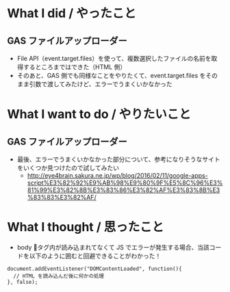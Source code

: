 # What I did / やったこと
## GAS ファイルアップローダー
- File API（event.target.files）を使って、複数選択したファイルの名前を取得するところまではできた（HTML 側）  
- そのあと、GAS 側でも同様なことをやりたくて、event.target.files をそのまま引数で渡してみたけど、エラーでうまくいかなかった  

# What I want to do / やりたいこと
## GAS ファイルアップローダー
- 最後、エラーでうまくいかなかった部分について、参考になりそうなサイトをいくつか見つけたので試してみたい
  - http://eye4brain.sakura.ne.jp/wp/blog/2016/02/11/google-apps-script%E3%82%92%E9%AB%98%E9%80%9F%E5%8C%96%E3%81%99%E3%82%8B%E3%83%86%E3%82%AF%E3%83%8B%E3%83%83%E3%82%AF/

# What I thought / 思ったこと
- body タグ内が読み込まれてなくて JS でエラーが発生する場合、当該コードを以下のように囲むと回避できることがわかった！

```
document.addEventListener("DOMContentLoaded", function(){
  // HTML を読み込んだ後に何かの処理
}, false);
```
